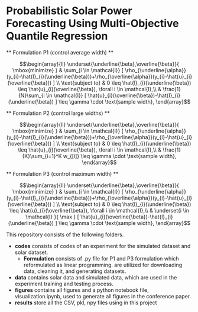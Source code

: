 # Probabilistic Solar Power Forecasting Using Multi-Objective Quantile Regression


** Formulation P1 (control average width) **
```math
\begin{array}{ll}
\underset{\underline{\beta},\overline{\beta}}{ \mbox{minimize} }
		& \sum_{i \in \mathcal{I}} [ \rho_{\underline{\alpha}}(y_{i}-\hat{l}_{i}(\underline{\beta}))+\rho_{\overline{\alpha}}(y_{i}-\hat{u}_{i}(\overline{\beta})) ] \\
		\text{subject to} & 0 \leq \hat{l}_{i}(\underline{\beta}) \leq \hat{u}_{i}(\overline{\beta}), \forall i \in \mathcal{I},\\
      &  \frac{1}{N}\sum_{i \in \mathcal{I}} [ \hat{u}_{i}(\overline{\beta})-\hat{l}_{i}(\underline{\beta}) ]  \leq \gamma \cdot \text{sample width},
\end{array}
```
** Formulation P2 (control large widths) **
```math
\begin{array}{ll}
\underset{\underline{\beta},\overline{\beta}}{ \mbox{minimize} }
		& \sum_{i \in \mathcal{I}} [ \rho_{\underline{\alpha}}(y_{i}-\hat{l}_{i}(\underline{\beta}))+\rho_{\overline{\alpha}}(y_{i}-\hat{u}_{i}(\overline{\beta})) ] \\
		\text{subject to} & 0 \leq \hat{l}_{i}(\underline{\beta}) \leq \hat{u}_{i}(\overline{\beta}), \forall i \in \mathcal{I},\\
      & \frac{1}{K}\sum_{i=1}^K w_{[i]}  \leq \gamma \cdot \text{sample width},
\end{array}
```
** Formulation P3 (control maximum width) **
```math
\begin{array}{ll}
\underset{\underline{\beta},\overline{\beta}}{ \mbox{minimize} }
		& \sum_{i \in \mathcal{I}} [ \rho_{\underline{\alpha}}(y_{i}-\hat{l}_{i}(\underline{\beta}))+\rho_{\overline{\alpha}}(y_{i}-\hat{u}_{i}(\overline{\beta})) ] \\
		\text{subject to} & 0 \leq \hat{l}_{i}(\underline{\beta}) \leq \hat{u}_{i}(\overline{\beta}), \forall i \in \mathcal{I},\\
      &  \underset{i \in \mathcal{I} }{ \max } [ \hat{u}_{i}(\overline{\beta})-\hat{l}_{i}(\underline{\beta}) ] \leq \gamma \cdot \text{sample width},
\end{array}
```

This repository consists of the following folders.
- **codes** consists of codes of an experiment for the simulated dataset and solar dataset. 
  - **Formulation** consists of .py file for P1 and P3 formulation which reformulated as linear programming.
  are utilized for downloading data, cleaning it, and generating datasets.
- **data** contains solar data and simulated data, which are used in the experiment training and testing process.
- **figures** contains all figures and a python notebook file, visualization.ipynb, used to generate all figures in the conference paper.
- **results** store all the CSV, pkl, npy files using in this project
